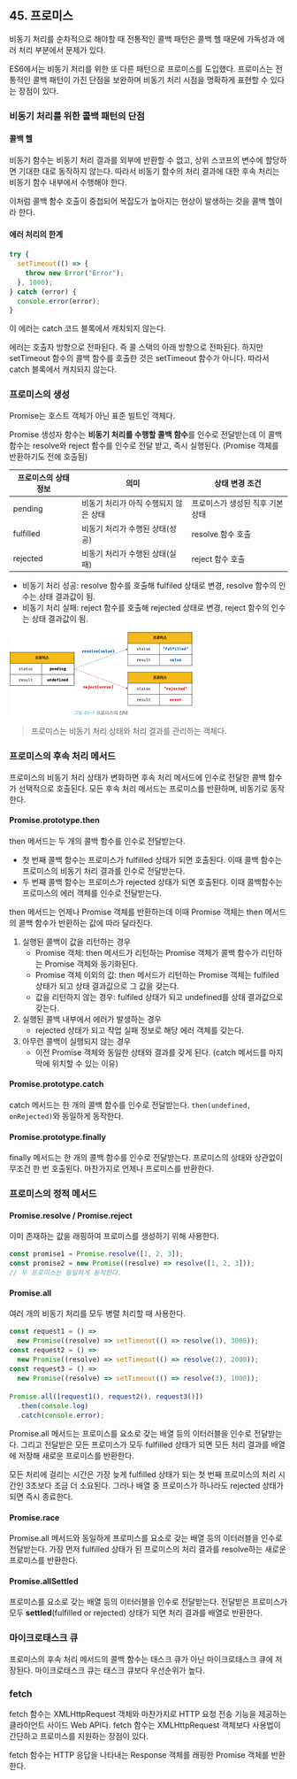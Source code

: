 ## 45. 프로미스

비동기 처리를 순차적으로 해야할 때 전통적인 콜백 패턴은 콜백 헬 때문에 가독성과 에러 처리 부분에서 문제가 있다.

ES6에서는 비동기 처리를 위한 또 다른 패턴으로 프로미스를 도입했다.
프로미스는 전통적인 콜백 패턴이 가진 단점을 보완하며 비동기 처리 시점을 명확하게 표현할 수 있다는 장점이 있다.

### 비동기 처리를 위한 콜백 패턴의 단점

#### 콜백 헬

비동기 함수는 비동기 처리 결과를 외부에 반환할 수 없고, 상위 스코프의 변수에 할당하면 기대한 대로 동작하지 않는다.
따라서 비동기 함수의 처리 결과에 대한 후속 처리는 비동기 함수 내부에서 수행해야 한다.

이처럼 콜백 함수 호출이 중첩되어 복잡도가 높아지는 현상이 발생하는 것을 콜백 헬이라 한다.

#### 에러 처리의 한계

```js
try {
  setTimeout(() => {
    throw new Error("Error");
  }, 1000);
} catch (error) {
  console.error(error);
}
```

이 에러는 catch 코드 블록에서 캐치되지 않는다.

에러는 호출자 방향으로 전파된다. 즉 콜 스택의 아래 방향으로 전파된다.
하지만 setTimeout 함수의 콜백 함수를 호출한 것은 setTimeout 함수가 아니다.
따라서 catch 블록에서 캐치되지 않는다.

### 프로미스의 생성

Promise는 호스트 객체가 아닌 표준 빌트인 객체다.

Promise 생성자 함수는 **비동기 처리를 수행할 콜백 함수**를 인수로 전달받는데
이 콜백 함수는 resolve와 reject 함수를 인수로 전달 받고, 즉시 실행된다.
(Promise 객체를 반환하기도 전에 호출됨)

| 프로미스의 상태 정보 | 의미                                  | 상태 변경 조건                   |
| -------------------- | ------------------------------------- | -------------------------------- |
| pending              | 비동기 처리가 아직 수행되지 않은 상태 | 프로미스가 생성된 직후 기본 상태 |
| fulfilled            | 비동기 처리가 수행된 상태(성공)       | resolve 함수 호출                |
| rejected             | 비동기 처리가 수행된 상태(실패)       | reject 함수 호출                 |

- 비동기 처리 성공: resolve 함수를 호출해 fulfiled 상태로 변경, resolve 함수의 인수는 상태 결과값이 됨.
- 비동기 처리 실패: reject 함수를 호출해 rejected 상태로 변경, reject 함수의 인수는 상태 결과값이 됨.

![alt text](image-8.png)

> 프로미스는 비동기 처리 상태와 처리 결과를 관리하는 객체다.

### 프로미스의 후속 처리 메서드

프로미스의 비동기 처리 상태가 변화하면 후속 처리 메서드에 인수로 전달한 콜백 함수가 선택적으로 호출된다.
모든 후속 처리 메서드는 프로미스를 반환하며, 비동기로 동작한다.

#### Promise.prototype.then

then 메서드는 두 개의 콜백 함수를 인수로 전달받는다.

- 첫 번째 콜백 함수는 프로미스가 fulfilled 상태가 되면 호출된다.
  이때 콜백 함수는 프로미스의 비동기 처리 결과를 인수로 전달받는다.
- 두 번째 콜백 함수는 프로미스가 rejected 상태가 되면 호출된다.
  이때 콜백함수는 프로미스의 에러 객체를 인수로 전달받는다.

then 메서드는 언제나 Promise 객체를 반환하는데
이때 Promise 객체는 then 메서드의 콜백 함수가 반환하는 값에 따라 달라진다.

1. 실행된 콜백이 값을 리턴하는 경우
   - Promise 객체: then 메서드가 리턴하는 Promise 객체가 콜백 함수가 리턴하는 Promise 객체와 동기화된다.
   - Promise 객체 이외의 값: then 메서드가 리턴하는 Promise 객체는 fulfiled 상태가 되고 상태 결과값으로 그 값을 갖는다.
   - 값을 리턴하지 않는 경우: fulfiled 상태가 되고 undefined를 상태 결과값으로 갖는다.
2. 실행된 콜백 내부에서 에러가 발생하는 경우
   - rejected 상태가 되고 작업 실패 정보로 해당 에러 객체를 갖는다.
3. 아무런 콜백이 실행되지 않는 경우
   - 이전 Promise 객체와 동일한 상태와 결과를 갖게 된다.
     (catch 메서드를 마지막에 위치할 수 있는 이유)

#### Promise.prototype.catch

catch 메서드는 한 개의 콜백 함수를 인수로 전달받는다.
`then(undefined, onRejected)`와 동일하게 동작한다.

#### Promise.prototype.finally

finally 메서드는 한 개의 콜백 함수를 인수로 전달받는다.
프로미스의 상태와 상관없이 무조건 한 번 호출된다.
마찬가지로 언제나 프로미스를 반환한다.

### 프로미스의 정적 메서드

#### Promise.resolve / Promise.reject

이미 존재하는 값을 래핑하여 프로미스를 생성하기 위해 사용한다.

```js
const promise1 = Promise.resolve([1, 2, 3]);
const promise2 = new Promise((resolve) => resolve([1, 2, 3]));
// 두 프로미스는 동일하게 동작한다.
```

#### Promise.all

여러 개의 비동기 처리를 모두 병렬 처리할 때 사용한다.

```js
const request1 = () =>
  new Promise((resolve) => setTimeout(() => resolve(1), 3000));
const request2 = () =>
  new Promise((resolve) => setTimeout(() => resolve(2), 2000));
const request3 = () =>
  new Promise((resolve) => setTimeout(() => resolve(3), 1000));

Promise.all([request1(), request2(), request3()])
  .then(console.log)
  .catch(console.error);
```

Promise.all 메서드는 프로미스를 요소로 갖는 배열 등의 이터러블을 인수로 전달받는다.
그리고 전달받은 모든 프로미스가 모두 fulfilled 상태가 되면 모든 처리 결과를 배열에 저장해 새로운 프로미스를 반환한다.

모든 처리에 걸리는 시간은 가장 늦게 fulfilled 상태가 되는 첫 번째 프로미스의 처리 시간인 3초보다 조금 더 소요된다.
그러나 배열 중 프로미스가 하나라도 rejected 상태가 되면 즉시 종료한다.

#### Promise.race

Promise.all 메서드와 동일하게 프로미스를 요소로 갖는 배열 등의 이터러블을 인수로 전달받는다.
가장 먼저 fulfilled 상태가 된 프로미스의 처리 결과를 resolve하는 새로운 프로미스를 반환한다.

#### Promise.allSettled

프로미스를 요소로 갖는 배열 등의 이터러블을 인수로 전달받는다.
전달받은 프로미스가 모두 **settled**(fulfilled or rejected) 상태가 되면 처리 결과를 배열로 반환한다.

### 마이크로태스크 큐

프로미스의 후속 처리 메서드의 콜백 함수는 태스크 큐가 아닌 마이크로태스크 큐에 저장된다.
마이크로태스크 큐는 태스크 큐보다 우선순위가 높다.

### fetch

fetch 함수는 XMLHttpRequest 객체와 마찬가지로 HTTP 요청 전송 기능을 제공하는 클라이언트 사이드 Web API다. fetch 함수는 XMLHttpRequest 객체보다 사용법이 간단하고 프로미스를 지원하는 장점이 있다.

fetch 함수는 HTTP 응답을 나타내는 Response 객체를 래핑한 Promise 객체를 반환한다.
